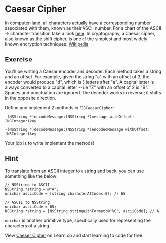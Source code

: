 

# Caesar Cipher
In computer-land, all characters actually have a corresponding number associated with them, known as their ASCII number. For a chart of the ASCII -> character transition take a look [here](http://www.asciitable.com/). In cryptography, a Caesar cipher, also known as the shift cipher, is one of the simplest and most widely known encryption techniques. [Wikipedia](http://en.wikipedia.org/wiki/Caesar_cipher)

## Exercise

You'll be writing a Caesar encoder and decoder. Each method takes a string and an offset. For example, given the string "a" with an offset of 3, the encoder would produce "d", which is 3 letters after "a". A capital letter is always converted to a capital letter -- i.e "Z" with an offset of 2 is "B". Spaces and punctuation are ignored. The decoder works in reverse; it shifts in the opposite direction.

Define and implement 2 methods in `FISCaesarCipher`:

```objc
-(NSString *)encodeMessage:(NSString *)message withOffset:(NSInteger)key
```
```objc
-(NSString *)decodeMessage:(NSString *)encodedMessage withOffset:(NSInteger)key
```

Your job is to write implement the methods!

## Hint

To translate from an ASCII integer to a string and back, you can use something like the below:

```objc
// NSString to ASCII
NSString *string = @"A";
unichar asciiCode = [string characterAtIndex:0]; // 65

// ASCII to NSString
unichar asciiCode = 65;
NSString *string = [NSString stringWithFormat:@"%C", asciiCode]; // A
```

`unichar` is another primitive type, specifically used for representing the characters of a string.

<p data-visibility='hidden'>View <a href='https://learn.co/lessons/caesar-salad' title='Caeser Cipher'>Caeser Cipher</a> on Learn.co and start learning to code for free.</p>
